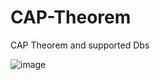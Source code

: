 # CAP-Theorem
CAP Theorem and supported Dbs

![image](https://user-images.githubusercontent.com/22798697/120539373-2637be00-c405-11eb-8fdf-d1b1168adde2.png)

